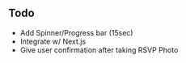 ## Todo
- Add Spinner/Progress bar (15sec)
- Integrate w/ Next.js
- Give user confirmation after taking RSVP Photo
